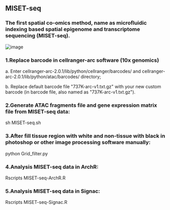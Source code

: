 ## MISET-seq
### The first spatial co-omics method, name as microfluidic indexing based spatial epigenome and transcriptome sequencing (MISET-seq).

![image](https://github.com/gpenglab/MISET-seq/blob/75120d3e9baea4ed2502c8dd621d916b7362e533/MISET-seq.jpg)

### 1.Replace barcode in cellranger-arc software (10x genomics)
a. Enter cellranger-arc-2.0.1/lib/python/cellranger/barcodes/ and cellranger-arc-2.0.1/lib/python/atac/barcodes/ directory;

b. Replace default barcode file "737K-arc-v1.txt.gz" with your new custom barcode (in barcode file, also named as "737K-arc-v1.txt.gz").

### 2.Generate ATAC fragments file and gene expression matrix file from MISET-seq data:
sh MISET-seq.sh

### 3.After fill tissue region with white and non-tissue with black in photoshop or other image processing software manually:
python Grid_filter.py

### 4.Analysis MISET-seq data in ArchR:
Rscripts MISET-seq-ArchR.R

### 5.Analysis MISET-seq data in Signac:
Rscripts MISET-seq-Signac.R
